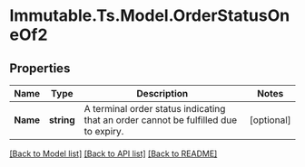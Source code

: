 # Immutable.Ts.Model.OrderStatusOneOf2

## Properties

Name | Type | Description | Notes
------------ | ------------- | ------------- | -------------
**Name** | **string** | A terminal order status indicating that an order cannot be fulfilled due to expiry. | [optional] 

[[Back to Model list]](../README.md#documentation-for-models) [[Back to API list]](../README.md#documentation-for-api-endpoints) [[Back to README]](../README.md)

